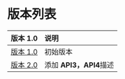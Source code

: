 # 版本列表

| 版本 1.0 | 说明 |
| :--- | :--- |
| [版本 1.0](v1.0/1.1-api-lie-biao/) | 初始版本 |
| [版本 2.0](v2.0/2.1-api-lie-biao/) | 添加 **API3，API4**描述 |

